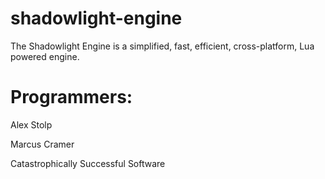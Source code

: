 # shadowlight-engine

The Shadowlight Engine is a simplified, fast, efficient, cross-platform, Lua powered engine.

# Programmers:

Alex Stolp

Marcus Cramer

Catastrophically Successful Software
